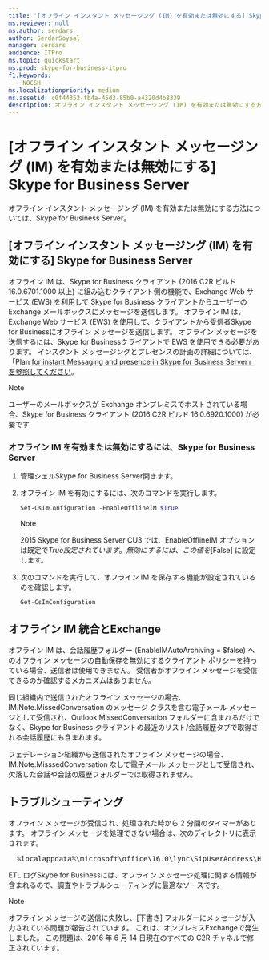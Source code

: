 ```yaml
---
title: '[オフライン インスタント メッセージング (IM) を有効または無効にする] Skype for Business Server'
ms.reviewer: null
ms.author: serdars
author: SerdarSoysal
manager: serdars
audience: ITPro
ms.topic: quickstart
ms.prod: skype-for-business-itpro
f1.keywords:
  - NOCSH
ms.localizationpriority: medium
ms.assetid: c0f44352-fb4a-45d3-85b0-a4320d4b8339
description: オフライン インスタント メッセージング (IM) を有効または無効にする方法については、Skype for Business Server。
---
```


# <a name="enable-or-disable-offline-instant-messaging-im-in-skype-for-business-server"></a>[オフライン インスタント メッセージング (IM) を有効または無効にする] Skype for Business Server
 
オフライン インスタント メッセージング (IM) を有効または無効にする方法については、Skype for Business Server。
  
## <a name="enable-offline-instant-messaging-im-in-skype-for-business-server"></a>[オフライン インスタント メッセージング (IM) を有効にする] Skype for Business Server

オフライン IM は、Skype for Business クライアント (2016 C2R ビルド 16.0.6701.1000 以上) に組み込むクライアント側の機能で、Exchange Web サービス (EWS) を利用して Skype for Business クライアントからユーザーの Exchange メールボックスにメッセージを送信します。 オフライン IM は、Exchange Web サービス (EWS) を使用して、クライアントから受信者Skype for Businessにオフライン メッセージを送信します。 オフライン メッセージを送信するには、Skype for Businessクライアントで EWS を使用できる必要があります。 インスタント メッセージングとプレゼンスの計画の詳細については、「Plan [for instant Messaging and presence in Skype for Business Server」 を参照してください](../../plan-your-deployment/instant-messaging-and-presence.md)。
  
> [!NOTE]
> ユーザーのメールボックスが Exchange オンプレミスでホストされている場合、Skype for Business クライアント (2016 C2R ビルド 16.0.6920.1000) が必要です 
  
### <a name="to-enable-or-disable-offline-im-in-skype-for-business-server"></a>オフライン IM を有効または無効にするには、Skype for Business Server

1. 管理シェルSkype for Business Server開きます。
    
2. オフライン IM を有効にするには、次のコマンドを実行します。
    
   ```powershell
   Set-CsImConfiguration -EnableOfflineIM $True
   ```

    > [!NOTE]
    > 2015 Skype for Business Server CU3 では、EnableOfflineIM オプションは既定で$True設定されています。 無効にするには、この値を [$False] に設定します。 
  
3. 次のコマンドを実行して、オフライン IM を保存する機能が設定されているのを確認します。
    
   ```powershell
   Get-CsImConfiguration
   ```

## <a name="offline-im-integration-with-exchange"></a>オフライン IM 統合とExchange

オフライン IM は、会話履歴フォルダー (EnableIMAutoArchiving = $false) へのオフライン メッセージの自動保存を無効にするクライアント ポリシーを持っている場合、送信者は使用できません。 受信者がオフライン メッセージを受信できるのか確認するメカニズムはありません。
  
同じ組織内で送信されたオフライン メッセージの場合、IM.Note.MissedConversation のメッセージ クラスを含む電子メール メッセージとして受信され、Outlook MissedConversation フォルダーに含まれるだけでなく、Skype for Business クライアントの最近のリスト/会話履歴タブで取得される会話履歴にも含まれます。 
  
フェデレーション組織から送信されたオフライン メッセージの場合、IM.Note.MisssedConversation なしで電子メール メッセージとして受信され、欠落した会話や会話の履歴フォルダーでは取得されません。 
  
## <a name="troubleshooting"></a>トラブルシューティング

オフライン メッセージが受信され、処理された時から 2 分間のタイマーがあります。 オフライン メッセージを処理できない場合は、次のディレクトリに表示されます。 
  
  <pre>  %localappdata%\microsoft\office\16.0\lync\SipUserAddress\History Spooler   </pre>

ETL ログSkype for Businessには、オフライン メッセージ処理に関する情報が含まれるので、調査やトラブルシューティングに最適なソースです。 
  
> [!NOTE]
> オフライン メッセージの送信に失敗し、[下書き] フォルダーにメッセージが入力されている問題が報告されています。 これは、オンプレミスExchangeで発生しました。 この問題は、2016 年 6 月 14 日現在のすべての C2R チャネルで修正されています。  

